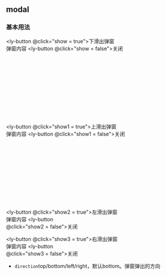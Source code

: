 ## modal
### 基本用法
<ly-button @click="show = true">下滑出弹窗</ly-button>
<modal direction="bottom" :class="{'animate': show}">
  <span style="display:block;height:200px;">
    <span>弹窗内容</span>
    <ly-button @click="show = false">关闭</ly-button>
  </span>
</modal>
<div class="modal-mask fade" :class="{'animate': show}" @click="show = false"></div>

<ly-button @click="show1 = true">上滑出弹窗</ly-button>
<modal direction="top" :class="{'animate': show1}">
  <span style="display:block;height:200px;">
    <span>弹窗内容</span>
    <ly-button @click="show1 = false">关闭</ly-button>
  </span>
</modal>
<div class="modal-mask fade" :class="{'animate': show1}" @click="show1 = false"></div>

<ly-button @click="show2 = true">左滑出弹窗</ly-button>
<modal direction="left" :class="{'animate': show2}">
  <span style="display:block;width:200px;">
    <span>弹窗内容</span>
    <ly-button @click="show2 = false">关闭</ly-button>
  </span>
</modal>
<div class="modal-mask fade" :class="{'animate': show2}" @click="show2 = false"></div>

<ly-button @click="show3 = true">右滑出弹窗</ly-button>
<modal direction="right" :class="{'animate': show3}">
  <span style="display:block;width:200px;">
    <span>弹窗内容</span>
    <ly-button @click="show3 = false">关闭</ly-button>
  </span>
</modal>
<div class="modal-mask fade" :class="{'animate': show3}" @click="show3 = false"></div>

<ul class="description">
  <li><code>direction</code>top/bottom/left/right，默认bottom。弹窗弹出的方向</li>
</ul>